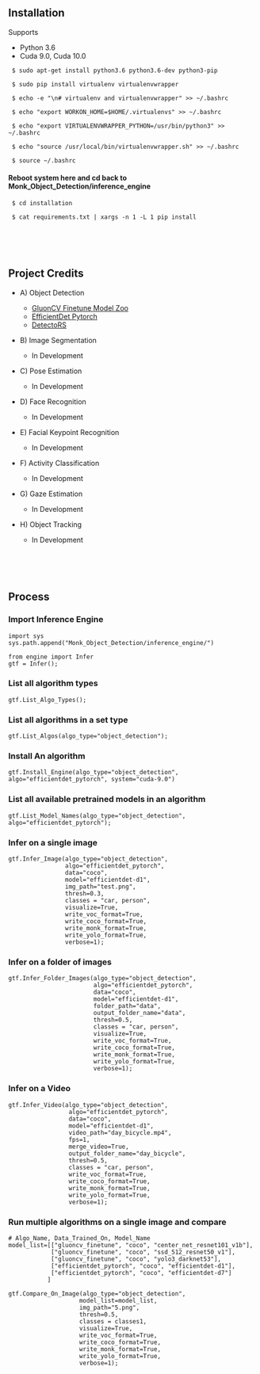## Installation

Supports 
- Python 3.6
- Cuda 9.0, Cuda 10.0

` $ sudo apt-get install python3.6 python3.6-dev python3-pip`

` $ sudo pip install virtualenv virtualenvwrapper`

` $ echo -e "\n# virtualenv and virtualenvwrapper" >> ~/.bashrc`

` $ echo "export WORKON_HOME=$HOME/.virtualenvs" >> ~/.bashrc`

` $ echo "export VIRTUALENVWRAPPER_PYTHON=/usr/bin/python3" >> ~/.bashrc`

` $ echo "source /usr/local/bin/virtualenvwrapper.sh" >> ~/.bashrc`

` $ source ~/.bashrc`

 #### Reboot system here and cd back to Monk_Object_Detection/inference_engine

` $ cd installation`

` $ cat requirements.txt | xargs -n 1 -L 1 pip install`


<br />
<br />
<br />

## Project Credits
- A) Object Detection
    - [GluonCV Finetune Model Zoo](https://gluon-cv.mxnet.io/model_zoo/detection.html)
    - [EfficientDet Pytorch](https://github.com/zylo117/Yet-Another-EfficientDet-Pytorch)
    - [DetectoRS](https://github.com/joe-siyuan-qiao/DetectoRS)

- B) Image Segmentation
    - In Development

- C) Pose Estimation
    - In Development

- D) Face Recognition
    - In Development

- E) Facial Keypoint Recognition
    - In Development

- F) Activity Classification
    - In Development

- G) Gaze Estimation
    - In Development

- H) Object Tracking
    - In Development


<br />
<br />
<br />

## Process

### Import Inference Engine

```
import sys
sys.path.append("Monk_Object_Detection/inference_engine/")

from engine import Infer
gtf = Infer();
```


### List all algorithm types

```
gtf.List_Algo_Types();
```


### List all algorithms in a set type
```
gtf.List_Algos(algo_type="object_detection");
```


### Install An algorithm
```
gtf.Install_Engine(algo_type="object_detection", algo="efficientdet_pytorch", system="cuda-9.0")
```



### List all available pretrained models in an algorithm
```
gtf.List_Model_Names(algo_type="object_detection", algo="efficientdet_pytorch");
```


###  Infer on a single image

```
gtf.Infer_Image(algo_type="object_detection", 
                algo="efficientdet_pytorch",
                data="coco",
                model="efficientdet-d1",
                img_path="test.png",
                thresh=0.3,
                classes = "car, person",
                visualize=True,
                write_voc_format=True,
                write_coco_format=True,
                write_monk_format=True,
                write_yolo_format=True,
                verbose=1);
 ```
 
 
 
###  Infer on a folder of images

```
gtf.Infer_Folder_Images(algo_type="object_detection", 
                        algo="efficientdet_pytorch",
                        data="coco",
                        model="efficientdet-d1",
                        folder_path="data",
                        output_folder_name="data",
                        thresh=0.5,
                        classes = "car, person",
                        visualize=True,
                        write_voc_format=True,
                        write_coco_format=True,
                        write_monk_format=True,
                        write_yolo_format=True,
                        verbose=1);
 ```
 
 
 
### Infer on a Video


```
gtf.Infer_Video(algo_type="object_detection", 
                 algo="efficientdet_pytorch",
                 data="coco",
                 model="efficientdet-d1",
                 video_path="day_bicycle.mp4",
                 fps=1,
                 merge_video=True,
                 output_folder_name="day_bicycle",
                 thresh=0.5,
                 classes = "car, person",
                 write_voc_format=True,
                 write_coco_format=True,
                 write_monk_format=True,
                 write_yolo_format=True,
                 verbose=1);
 ```
           
           

### Run multiple algorithms on a single image and compare

```
# Algo_Name, Data_Trained_On, Model_Name
model_list=[["gluoncv_finetune", "coco", "center_net_resnet101_v1b"],
            ["gluoncv_finetune", "coco", "ssd_512_resnet50_v1"],
            ["gluoncv_finetune", "coco", "yolo3_darknet53"],
            ["efficientdet_pytorch", "coco", "efficientdet-d1"],
            ["efficientdet_pytorch", "coco", "efficientdet-d7"]
           ]

gtf.Compare_On_Image(algo_type="object_detection", 
                    model_list=model_list,
                    img_path="5.png",
                    thresh=0.5,
                    classes = classes1,
                    visualize=True,
                    write_voc_format=True,
                    write_coco_format=True,
                    write_monk_format=True,
                    write_yolo_format=True,
                    verbose=1);
                    
```



           
